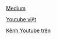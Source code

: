 [Medium](https://amencke.medium.com/embedded-hello-world-f684217f7f65)

[Youtube việt](https://youtu.be/Fc2TUxXPdxM?list=PLaFS4lG-gyVzkpg50jh3RCw5wsJrG2GHA)

[Kênh Youtube trên](https://kysulaptrinhnhung.com/)